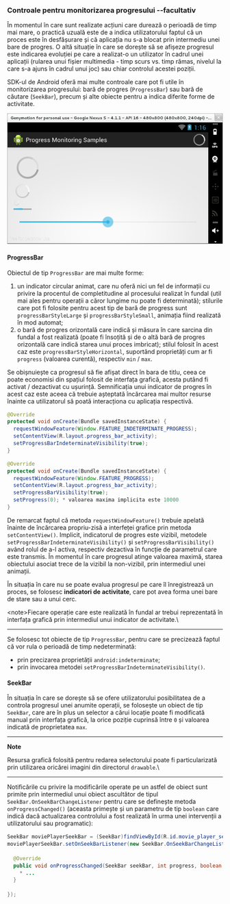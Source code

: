 ### Controale pentru monitorizarea progresului --facultativ

În momentul în care sunt realizate acțiuni care durează o perioadă de
timp mai mare, o practică uzuală este de a indica utilizatorului faptul
că un proces este în desfășurare și că aplicația nu s-a blocat prin
intermediu unei bare de progres. O altă situație în care se dorește să
se afișeze progresul este indicarea evoluției pe care a realizat-o un
utilizator în cadrul unei aplicații (rularea unui fișier multimedia -
timp scurs vs. timp rămas, nivelul la care s-a ajuns în cadrul unui joc)
sau chiar controlul acestei poziții.

SDK-ul de Android oferă mai multe controale care pot fi utile în
monitorizarea progresului: bară de progres (`ProgressBar`) sau bară de
căutare (`SeekBar`), precum și alte obiecte pentru a indica diferite
forme de activitate.

![](images/progress_monitoring_samples.png)

#### ProgressBar

Obiectul de tip `ProgressBar` are mai multe forme:

1.  un indicator circular animat, care nu oferă nici un fel de
    informații cu privire la procentul de completitudine al procesului
    realizat în fundal (util mai ales pentru operații a căror lungime nu
    poate fi determinată); stilurile care pot fi folosite pentru acest
    tip de bară de progress sunt `progressBarStyleLarge` și
    `progressBarStyleSmall`, animația fiind realizată în mod automat;
2.  o bară de progres orizontală care indică și măsura în care sarcina
    din fundal a fost realizată (poate fi însoțită și de o altă bară de
    progres orizontală care indică starea unui proces imbricat); stilul
    folosit în acest caz este `progressBarStyleHorizontal`, suportând
    proprietăți cum ar fi `progress` (valoarea curentă), respectiv `min`
    / `max`.

Se obișnuiește ca progresul să fie afișat direct în bara de titlu, ceea
ce poate economisi din spațiul folosit de interfața grafică, acesta
putând fi activat / dezactivat cu ușurință. Semnificația unui indicator
de progres în acest caz este aceea că trebuie așteptată încărcarea mai
multor resurse înainte ca utilizatorul să poată interacționa cu
aplicația respectivă.

``` java
@Override
protected void onCreate(Bundle savedInstanceState) {
  requestWindowFeature(Window.FEATURE_INDETERMINATE_PROGRESS);
  setContentView(R.layout.progress_bar_activity);
  setProgressBarIndeterminateVisibility(true);
}
```

``` java
@Override
protected void onCreate(Bundle savedInstanceState) {
  requestWindowFeature(Window.FEATURE_PROGRESS);
  setContentView(R.layout.progress_bar_activity);
  setProgressBarVisibility(true);
  setProgress(0); * valoarea maxima implicita este 10000
}
```

De remarcat faptul că metoda `requestWindowFeature()` trebuie apelată
înainte de încărcarea propriu-zisă a interfeței grafice prin metoda
`setContentView()`. Implicit, indicatorul de progres este vizibil,
metodele `setProgressBarIndeterminateVisibility()` și
`setProgressBarVisibility()` având rolul de a-l activa, respectiv
dezactiva în funcție de parametrul care este transmis. În momentul în
care progresul atinge valoarea maximă, starea obiectului asociat trece
de la vizibil la non-vizibil, prin intermediul unei animații.

În situația în care nu se poate evalua progresul pe care îl
înregistrează un proces, se folosesc **indicatori de activitate**, care
pot avea forma unei bare de stare sau a unui cerc.

\<note>Fiecare operație care este realizată în fundal ar trebui
reprezentată în interfața grafică prin intermediul unui indicator de
activitate.\

---

Se folosesc tot obiecte de tip `ProgressBar`, pentru care se precizează
faptul că vor rula o perioadă de timp nedeterminată:

-   prin precizarea proprietății `android:indeterminate`;
-   prin invocarea metodei `setProgressBarIndeterminateVisibility()`.

#### SeekBar

În situația în care se dorește să se ofere utilizatorului posibilitatea
de a controla progresul unei anumite operații, se folosește un obiect de
tip `SeekBar`, care are în plus un selector a cărui locație poate fi
modificată manual prin interfața grafică, la orice poziție cuprinsă
între `0` și valoarea indicată de proprietatea `max`.

---
**Note**

Resursa grafică folosită pentru redarea selectorului poate fi
particularizată prin utilizarea oricărei imagini din directorul
`drawable`.\

---

Notificările cu privire la modificările operate pe un astfel de obiect
sunt primite prin intermediul unui obiect ascultător de tipul
`SeekBar.OnSeekBarChangeListener` pentru care se definește metoda
`onProgressChanged()` (aceasta primește și un parametru de tip `boolean`
care indică dacă actualizarea controlului a fost realizată în urma unei
intervenții a utilizatorului sau programatic):

``` java
SeekBar moviePlayerSeekBar = (SeekBar)findViewById(R.id.movie_player_seek_bar);
moviePlayerSeekBar.setOnSeekBarListener(new SeekBar.OnSeekBarChangeListener() {
  
  @Override
  public void onProgressChanged(SeekBar seekBar, int progress, boolean fromTouch) {
    * ...
  }
  
});
```

